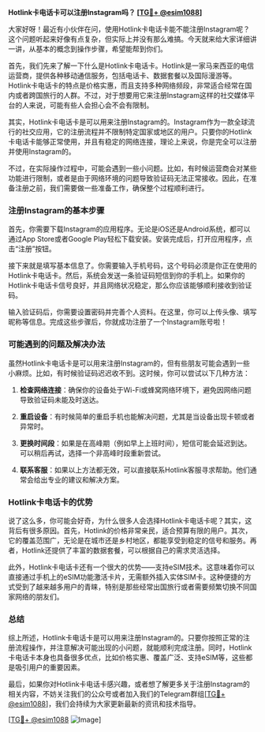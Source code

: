 **Hotlink卡电话卡可以注册Instagram吗？ [[TG💪+ @esim1088](https://t.me/s/esim1088)]**

大家好呀！最近有小伙伴在问，使用Hotlink卡电话卡能不能注册Instagram呢？这个问题听起来好像有点复杂，但实际上并没有那么难搞。今天就来给大家详细讲一讲，从基本的概念到操作步骤，希望能帮到你们。

首先，我们先来了解一下什么是Hotlink卡电话卡。Hotlink是一家马来西亚的电信运营商，提供各种移动通信服务，包括电话卡、数据套餐以及国际漫游等。Hotlink卡电话卡的特点是价格实惠，而且支持多种网络频段，非常适合经常在国内或者跨国旅行的人群。不过，对于想要用它来注册Instagram这样的社交媒体平台的人来说，可能有些人会担心会不会有限制。

其实，Hotlink卡电话卡是可以用来注册Instagram的。Instagram作为一款全球流行的社交应用，它的注册流程并不限制特定国家或地区的用户。只要你的Hotlink卡电话卡能够正常使用，并且有稳定的网络连接，理论上来说，你是完全可以注册并使用Instagram的。

不过，在实际操作过程中，可能会遇到一些小问题。比如，有时候运营商会对某些功能进行限制，或者是由于网络环境的问题导致验证码无法正常接收。因此，在准备注册之前，我们需要做一些准备工作，确保整个过程顺利进行。

### 注册Instagram的基本步骤

首先，你需要下载Instagram的应用程序。无论是iOS还是Android系统，都可以通过App Store或者Google Play轻松下载安装。安装完成后，打开应用程序，点击“注册”按钮。

接下来就是填写基本信息了。你需要输入手机号码，这个号码必须是你正在使用的Hotlink卡电话卡。然后，系统会发送一条验证码短信到你的手机上。如果你的Hotlink卡电话卡信号良好，并且网络状况稳定，那么你应该能够顺利接收到验证码。

输入验证码后，你需要设置密码并完善个人资料。在这里，你可以上传头像、填写昵称等信息。完成这些步骤后，你就成功注册了一个Instagram账号啦！

### 可能遇到的问题及解决办法

虽然Hotlink卡电话卡是可以用来注册Instagram的，但有些朋友可能会遇到一些小麻烦。比如，有时候验证码迟迟收不到。这时候，你可以尝试以下几种方法：

1. **检查网络连接**：确保你的设备处于Wi-Fi或蜂窝网络环境下，避免因网络问题导致验证码未能及时送达。
   
2. **重启设备**：有时候简单的重启手机也能解决问题，尤其是当设备出现卡顿或者异常时。

3. **更换时间段**：如果是在高峰期（例如早上上班时间），短信可能会延迟到达。可以稍后再试，选择一个非高峰时段重新尝试。

4. **联系客服**：如果以上方法都无效，可以直接联系Hotlink客服寻求帮助。他们通常会给出专业的建议和解决方案。

### Hotlink卡电话卡的优势

说了这么多，你可能会好奇，为什么很多人会选择Hotlink卡电话卡呢？其实，这背后有很多原因。首先，Hotlink的价格非常亲民，适合预算有限的用户。其次，它的覆盖范围广，无论是在城市还是乡村地区，都能享受到稳定的信号和服务。再者，Hotlink还提供了丰富的数据套餐，可以根据自己的需求灵活选择。

此外，Hotlink卡电话卡还有一个很大的优势——支持eSIM技术。这意味着你可以直接通过手机上的eSIM功能激活卡片，无需额外插入实体SIM卡。这种便捷的方式受到了越来越多用户的青睐，特别是那些经常出国旅行或者需要频繁切换不同国家网络的朋友们。

### 总结

综上所述，Hotlink卡电话卡是可以用来注册Instagram的。只要你按照正常的注册流程操作，并注意解决可能出现的小问题，就能顺利完成注册。同时，Hotlink卡电话卡本身也具备很多优点，比如价格实惠、覆盖广泛、支持eSIM等，这些都是吸引用户的重要因素。

最后，如果你对Hotlink卡电话卡感兴趣，或者想了解更多关于注册Instagram的相关内容，不妨关注我们的公众号或者加入我们的Telegram群组[[TG💪+ @esim1088](https://t.me/s/esim1088)]，我们会持续为大家更新最新的资讯和技术指导。

[[TG💪+ @esim1088](https://t.me/s/esim1088) ![Image](https://i.postimg.cc/4NQfJmqS/Snipaste-2025-05-13-00-14-12.png)]
